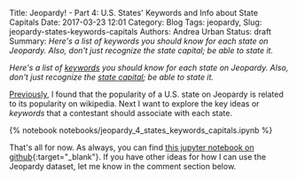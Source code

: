 Title: Jeopardy! - Part 4: U.S. States' Keywords and Info about State Capitals
Date: 2017-03-23 12:01
Category: Blog
Tags: jeopardy,
Slug: jeopardy-states-keywords-capitals
Authors: Andrea Urban
Status: draft
Summary: *Here's a list of keywords you should know for each state on Jeopardy. Also, don't just recognize the state capital; be able to state it.*

*Here's a list of [keywords](#What-keywords-should-you-know-for-each-state?) you should know for each state on Jeopardy. Also, don't just recognize the [state capital](#State-the-capital.); be able to state it.*

[Previously]({filename}./jeopardy_3_states_wikipedia.md), I found that the popularity of a U.S. state on Jeopardy is related 
to its popularity on wikipedia. Next I want to explore the key ideas or *keywords* that a contestant should associate with each state.

{% notebook notebooks/jeopardy_4_states_keywords_capitals.ipynb %}

That's all for now. As always, you can find [this jupyter notebook on github](https://github.com/aurban8/aurban8.github.io/blob/dev/content/notebooks/jeopardy_4_states_keywords_capitals.ipynb){:target="_blank"}. If you have other ideas for how I can use the Jeopardy dataset, let me know in the comment section below.